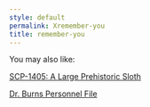 ```yaml
---
style: default
permalink: Xremember-you
title: remember-you
---
```

You may also like:

[SCP-1405: A Large Prehistoric Sloth](http://scp-wiki.net/scp-1405)

[Dr. Burns Personnel File](http://scp-wiki.net/dr-burns-personnel-file)
